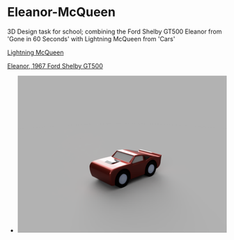 # Eleanor-McQueen
3D Design task for school; combining the Ford Shelby GT500 Eleanor from 'Gone in 60 Seconds' with Lightning McQueen from 'Cars'

[Lightning McQueen](https://upload.wikimedia.org/wikipedia/en/thumb/8/82/Lightning_McQueen.png/220px-Lightning_McQueen.png)

[Eleanor, 1967 Ford Shelby GT500](https://en.wikipedia.org/wiki/Eleanor_(automobile)#/media/File:1967_Ford_Mustang_Shelby_GT-500_Eleanor.jpg)

+ ![Render of final product](https://github.com/NoahLobbe/Eleanor-McQueen/blob/c2dbc5a505f6ad1079a31e70e9d7021754bd21b6/Cloud%20render-Eleanor%20McQueen.png)
